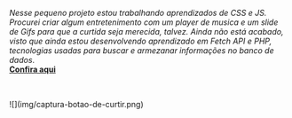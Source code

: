 *Nesse pequeno projeto estou trabalhando aprendizados de CSS e JS. Procurei criar algum entretenimento com um player de musica e um slide de Gifs para que a curtida seja merecida, talvez. Ainda não está acabado, visto que ainda estou desenvolvendo aprendizado em Fetch API e PHP, tecnologias usadas para buscar e armezanar informações no banco de dados*. 
<br>
**[Confira aqui](https://helenosalgado.github.io/estudos/exercicios-javascript/botao-de-curtir/index.html)**
##
<br>
![](img/captura-botao-de-curtir.png)